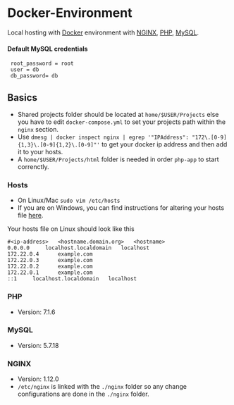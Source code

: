 # Docker-Environment
Local hosting with [Docker](https://www.docker.com/) environment with [NGINX](https://hub.docker.com/_/nginx/), [PHP](https://hub.docker.com/r/nicoorfi/php/), [MySQL](https://hub.docker.com/_/mysql/).

#### Default MySQL credentials
````
 root_password = root 
 user = db
 db_password= db
 ````
 
 ## Basics
 * Shared projects folder should be located at `home/$USER/Projects` else you have to edit `docker-compose.yml` to set your projects path within the `nginx` section. 
 * Use `dmesg | docker inspect nginx | egrep '"IPAddress": "172\.[0-9]{1,3}\.[0-9]{1,2}\.[0-9]"'` to get your docker ip address and then add it to your hosts.
 * A `home/$USER/Projects/html` folder is needed in order `php-app` to start correnctly.

 ### Hosts
 * On Linux/Mac `sudo vim /etc/hosts` 
 * If you are on Windows, you can find instructions for altering your hosts file [here](http://www.thewindowsclub.com/hosts-file-in-windows).
 
 Your hosts file on Linux should look like this
 ````
#<ip-address>	<hostname.domain.org>	<hostname>
0.0.0.0		localhost.localdomain	localhost
172.22.0.4      example.com
172.22.0.3      example.com
172.22.0.2      example.com
172.22.0.1      example.com
::1		localhost.localdomain	localhost
 ````
 
### PHP
* Version: 7.1.6

### MySQL
* Version: 5.7.18

### NGINX
* Version: 1.12.0 
* `/etc/nginx` is linked with the `./nginx` folder so any change configurations are done in the `./nginx` folder.
